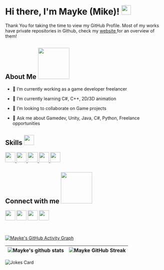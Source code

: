 
<h1> Hi there, I'm Mayke (Mike)! <img src="https://raw.githubusercontent.com/MartinHeinz/MartinHeinz/master/wave.gif" width = 30px> </h1>
<p align='center'>
</p>

<div size='20px'>  Thank You for taking the time to view my GitHub Profile. Most of my works have private repositories in Github, check my <a href=https://maykedev.com/> website </a>
 for an overview of them!
</div>

<h2> About Me <img src = "https://media0.giphy.com/media/KDDpcKigbfFpnejZs6/giphy.gif?cid=ecf05e47oy6f4zjs8g1qoiystc56cu7r9tb8a1fe76e05oty&rid=giphy.gif" width = 100px></h2>

- 🔭 I’m currently working as a game developer freelancer
  
- 🌱 I’m currently learning C#, C++, 2D/3D animation
  
- 👯 I’m looking to collaborate on Game projects
  
- 💬 Ask me about Gamedev, Unity, Java, C#, Python, Freelance opportunities
  

<h2> Skills <img src = "https://media2.giphy.com/media/QssGEmpkyEOhBCb7e1/giphy.gif?cid=ecf05e47a0n3gi1bfqntqmob8g9aid1oyj2wr3ds3mg700bl&rid=giphy.gif" width = 32px> </h2>
<a href= https://github.com/Aditya664?tab=repositories&q=&type=&language=Unity&sort= > <img width ='32px' src ='https://raw.githubusercontent.com/rahulbanerjee26/githubAboutMeGenerator/main/icons/unity.svg'> </a>
<a href= https://github.com/Aditya664?tab=repositories&q=&type=&language=csharp&sort= > <img width ='32px' src ='https://raw.githubusercontent.com/rahulbanerjee26/githubAboutMeGenerator/main/icons/csharp.svg'> </a>
<a href= https://github.com/Aditya664?tab=repositories&q=&type=&language=python&sort= > <img width ='32px' src ='https://raw.githubusercontent.com/rahulbanerjee26/githubAboutMeGenerator/main/icons/python.svg'> </a>
<a href= https://github.com/Aditya664?tab=repositories&q=&type=&language=Java&sort= > <img width ='32px' src ='https://raw.githubusercontent.com/rahulbanerjee26/githubAboutMeGenerator/main/icons/java.svg'> </a>
<a href= https://github.com/Aditya664?tab=repositories&q=&type=&language=Html&sort= > <img width ='32px' src ='https://raw.githubusercontent.com/rahulbanerjee26/githubAboutMeGenerator/main/icons/html.svg'> </a>


<h2> Connect with me <img src='https://raw.githubusercontent.com/ShahriarShafin/ShahriarShafin/main/Assets/handshake.gif' width="100px"> </h2>
<a href = 'https://twitter.com/MaykeFrankley'> <img width = '32px' align= 'center' src="https://raw.githubusercontent.com/rahulbanerjee26/githubAboutMeGenerator/main/icons/twitter.svg"/></a> 
<a href = 'http://maykedev.com/'> <img width = '32px' align= 'center' src="https://raw.githubusercontent.com/rahulbanerjee26/githubAboutMeGenerator/main/icons/portfolio.png"/></a> 
<a href = 'https://www.github.com/MaykerStudio'> <img width = '32px' align= 'center' src="https://raw.githubusercontent.com/rahulbanerjee26/githubAboutMeGenerator/main/icons/github.svg"/></a>
<a href = 'https://www.instagram.com/maykefrankley/'> <img width = '32px' align= 'center' src="https://raw.githubusercontent.com/rahulbanerjee26/githubAboutMeGenerator/main/icons/instagram.svg"/></a>
  
<br>
<br>
  <br>
  
[![Mayke's GitHub Activity Graph](https://activity-graph.herokuapp.com/graph?username=MaykerStudio&theme=tokyonight&count_private=true)](https://git.io/praveenscience)

| ![Mayke's github stats](github-readme-stats-git-master-mayke-rodrigues-projects.vercel.app/api?username=MaykerStudio&show_icons=true&theme=tokyonight&count_private=true) | ![Mayke GitHub Streak](https://github-readme-streak-stats.herokuapp.com/?user=MaykerStudio&theme=tokyonight&count_private=true) |
| --- | --- |

![Jokes Card](https://readme-jokes.vercel.app/api?theme=tokyonight)


<br>
